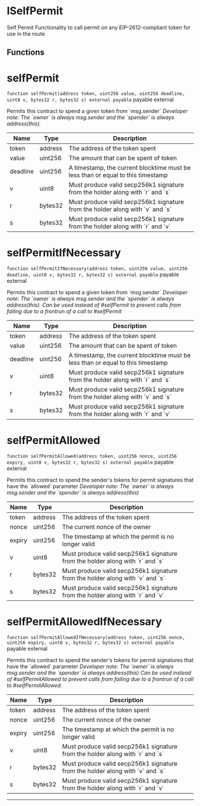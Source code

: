 

# ISelfPermit

Self Permit
Functionality to call permit on any EIP-2612-compliant token for use in the route




## Functions
# selfPermit


`function selfPermit(address token, uint256 value, uint256 deadline, uint8 v, bytes32 r, bytes32 s) external payable` payable external

Permits this contract to spend a given token from &#x60;msg.sender&#x60;
*Developer note: The &#x60;owner&#x60; is always msg.sender and the &#x60;spender&#x60; is always address(this).*



| Name | Type | Description |
| ---- | ---- | ----------- |
| token | address | The address of the token spent |
| value | uint256 | The amount that can be spent of token |
| deadline | uint256 | A timestamp, the current blocktime must be less than or equal to this timestamp |
| v | uint8 | Must produce valid secp256k1 signature from the holder along with &#x60;r&#x60; and &#x60;s&#x60; |
| r | bytes32 | Must produce valid secp256k1 signature from the holder along with &#x60;v&#x60; and &#x60;s&#x60; |
| s | bytes32 | Must produce valid secp256k1 signature from the holder along with &#x60;r&#x60; and &#x60;v&#x60; |


# selfPermitIfNecessary


`function selfPermitIfNecessary(address token, uint256 value, uint256 deadline, uint8 v, bytes32 r, bytes32 s) external payable` payable external

Permits this contract to spend a given token from &#x60;msg.sender&#x60;
*Developer note: The &#x60;owner&#x60; is always msg.sender and the &#x60;spender&#x60; is always address(this).
Can be used instead of #selfPermit to prevent calls from failing due to a frontrun of a call to #selfPermit*



| Name | Type | Description |
| ---- | ---- | ----------- |
| token | address | The address of the token spent |
| value | uint256 | The amount that can be spent of token |
| deadline | uint256 | A timestamp, the current blocktime must be less than or equal to this timestamp |
| v | uint8 | Must produce valid secp256k1 signature from the holder along with &#x60;r&#x60; and &#x60;s&#x60; |
| r | bytes32 | Must produce valid secp256k1 signature from the holder along with &#x60;v&#x60; and &#x60;s&#x60; |
| s | bytes32 | Must produce valid secp256k1 signature from the holder along with &#x60;r&#x60; and &#x60;v&#x60; |


# selfPermitAllowed


`function selfPermitAllowed(address token, uint256 nonce, uint256 expiry, uint8 v, bytes32 r, bytes32 s) external payable` payable external

Permits this contract to spend the sender&#x27;s tokens for permit signatures that have the &#x60;allowed&#x60; parameter
*Developer note: The &#x60;owner&#x60; is always msg.sender and the &#x60;spender&#x60; is always address(this)*



| Name | Type | Description |
| ---- | ---- | ----------- |
| token | address | The address of the token spent |
| nonce | uint256 | The current nonce of the owner |
| expiry | uint256 | The timestamp at which the permit is no longer valid |
| v | uint8 | Must produce valid secp256k1 signature from the holder along with &#x60;r&#x60; and &#x60;s&#x60; |
| r | bytes32 | Must produce valid secp256k1 signature from the holder along with &#x60;v&#x60; and &#x60;s&#x60; |
| s | bytes32 | Must produce valid secp256k1 signature from the holder along with &#x60;r&#x60; and &#x60;v&#x60; |


# selfPermitAllowedIfNecessary


`function selfPermitAllowedIfNecessary(address token, uint256 nonce, uint256 expiry, uint8 v, bytes32 r, bytes32 s) external payable` payable external

Permits this contract to spend the sender&#x27;s tokens for permit signatures that have the &#x60;allowed&#x60; parameter
*Developer note: The &#x60;owner&#x60; is always msg.sender and the &#x60;spender&#x60; is always address(this)
Can be used instead of #selfPermitAllowed to prevent calls from failing due to a frontrun of a call to #selfPermitAllowed.*



| Name | Type | Description |
| ---- | ---- | ----------- |
| token | address | The address of the token spent |
| nonce | uint256 | The current nonce of the owner |
| expiry | uint256 | The timestamp at which the permit is no longer valid |
| v | uint8 | Must produce valid secp256k1 signature from the holder along with &#x60;r&#x60; and &#x60;s&#x60; |
| r | bytes32 | Must produce valid secp256k1 signature from the holder along with &#x60;v&#x60; and &#x60;s&#x60; |
| s | bytes32 | Must produce valid secp256k1 signature from the holder along with &#x60;r&#x60; and &#x60;v&#x60; |




---


